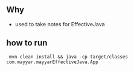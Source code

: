 ## Why
- used to take notes for EffectiveJava

## how to run

` mvn clean install && java -cp target/classes com.mayyar.mayyarEffectiveJava.App`